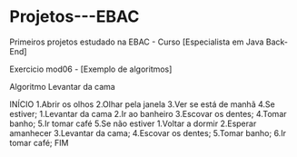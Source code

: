# Projetos---EBAC

Primeiros projetos estudado na EBAC - Curso [Especialista em Java Back-End]

Exercicio mod06 - [Exemplo de algoritmos]

Algoritmo Levantar da cama

INÍCIO
	1.Abrir os olhos
	2.Olhar pela janela
	3.Ver se está de manhã
	4.Se estiver;
		1.Levantar da cama
		2.Ir ao banheiro
		3.Escovar os dentes;
		4.Tomar banho;
		5.Ir tomar café
	5.Se não estiver
		1.Voltar a dormir
		2.Esperar amanhecer
		3.Levantar da cama;
		4.Escovar os dentes;
		5.Tomar banho;
		6.Ir tomar café;
FIM